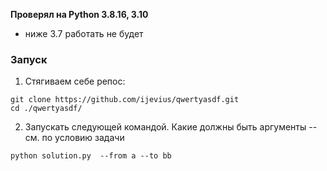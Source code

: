 **Проверял на Python 3.8.16, 3.10**
- ниже 3.7 работать не будет

### Запуск

1) Стягиваем себе репос:
```
git clone https://github.com/ijevius/qwertyasdf.git
cd ./qwertyasdf/
```

2) Запускать следующей командой. Какие должны быть аргументы -- см. по условию задачи

```
python solution.py  --from a --to bb
```
